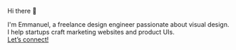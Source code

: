 Hi there 👋

I'm Emmanuel, a freelance design engineer passionate about visual design.<br/>
I help startups craft marketing websites and product UIs.<br/>
[Let’s connect!](mailto:hiyankey@gmail.com)


